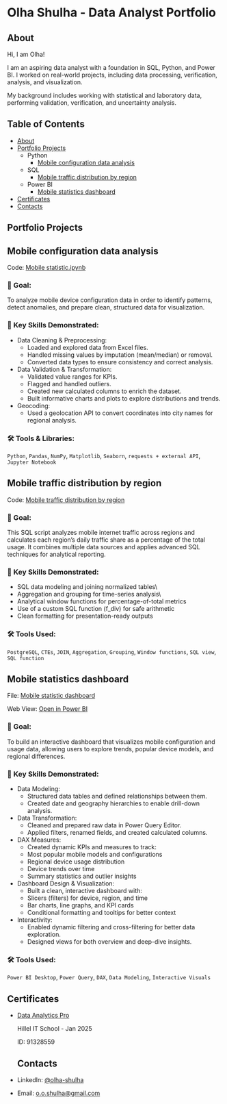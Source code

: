 # Olha Shulha - Data Analyst Portfolio
## About
Hi, I am Olha! 

I am an aspiring data analyst with a foundation in SQL, Python, and Power BI. 
I worked on real-world projects, including data processing, verification, analysis, and visualization. 

My background includes working with statistical and laboratory data, performing validation, verification, and uncertainty analysis.

## Table of Contents
- [About](#about)
- [Portfolio Projects](#portfolio-projects)
  - Python
    - [Mobile configuration data analysis](https://github.com/olhashulha/Data_Analysis_Portfolio/blob/main/Mobile_statistics.ipynb)
  - SQL
    - [Mobile traffic distribution by region](https://github.com/olhashulha/Data_Analysis_Portfolio/blob/main/Mobile_statistics_calculation.sql)
  - Power BI
    - [Mobile statistics dashboard](https://app.powerbi.com/view?r=eyJrIjoiY2Q1MTI1ZWQtODJmYS00ZDA0LTlmMGYtOTAyNzkxZDE0ZWM1IiwidCI6IjZlYWE3ZDIyLWQyNzctNGFmOC05MzUzLTZlNzU3YTY5OTMwMSIsImMiOjl9&pageName=35121fd9a356635fbcb9)
- [Certificates](#certificates)
- [Contacts](#contacts)

## Portfolio Projects
## Mobile configuration data analysis
Code: [Mobile statistic.ipynb](Mobile_statistics.ipynb)

### 🎯 Goal:
To analyze mobile device configuration data in order to identify patterns, detect anomalies, and prepare clean, structured data for visualization.

### 🔧 Key Skills Demonstrated:
- Data Cleaning & Preprocessing:
    - Loaded and explored data from Excel files.
    - Handled missing values by imputation (mean/median) or removal.
    - Converted data types to ensure consistency and correct analysis.
- Data Validation & Transformation:
    - Validated value ranges for KPIs.
    - Flagged and handled outliers.
    - Created new calculated columns to enrich the dataset.
    - Built informative charts and plots to explore distributions and trends.
- Geocoding:
    - Used a geolocation API to convert coordinates into city names for regional analysis.

### 🛠️ Tools & Libraries:
`Python`, `Pandas`, `NumPy`, `Matplotlib`, `Seaborn`, `requests + external API`, `Jupyter Notebook`


## Mobile traffic distribution by region
Code: [Mobile traffic distribution by region](Mobile_statistics_calculation.sql)

### 🎯 Goal:
This SQL script analyzes mobile internet traffic across regions and calculates each region’s daily traffic share as a percentage of the total usage. It combines multiple data sources and applies advanced SQL techniques for analytical reporting.

### 🔧 Key Skills Demonstrated:
 - SQL data modeling and joining normalized tables\
 - Aggregation and grouping for time-series analysis\
 - Analytical window functions for percentage-of-total metrics
 - Use of a custom SQL function (f_div) for safe arithmetic
 - Clean formatting for presentation-ready outputs

### 🛠️ Tools Used:
`PostgreSQL`, `CTEs`, `JOIN`, `Aggregation`, `Grouping`, `Window functions`, `SQL view`, `SQL function`

## Mobile statistics dashboard
File: [Mobile statistic dashboard](Mobile_statistics_dashboard.pbix)

Web View: [Open in Power BI](https://app.powerbi.com/view?r=eyJrIjoiY2Q1MTI1ZWQtODJmYS00ZDA0LTlmMGYtOTAyNzkxZDE0ZWM1IiwidCI6IjZlYWE3ZDIyLWQyNzctNGFmOC05MzUzLTZlNzU3YTY5OTMwMSIsImMiOjl9&pageName=35121fd9a356635fbcb9)

### 🎯 Goal:
To build an interactive dashboard that visualizes mobile configuration and usage data, allowing users to explore trends, popular device models, and regional differences.

### 🔧 Key Skills Demonstrated:
- Data Modeling:
    - Structured data tables and defined relationships between them.
    - Created date and geography hierarchies to enable drill-down analysis.
- Data Transformation:
    - Cleaned and prepared raw data in Power Query Editor.
    - Applied filters, renamed fields, and created calculated columns.
- DAX Measures:
    - Created dynamic KPIs and measures to track:
    - Most popular mobile models and configurations
    - Regional device usage distribution
    - Device trends over time
    - Summary statistics and outlier insights
- Dashboard Design & Visualization:
    - Built a clean, interactive dashboard with:
    - Slicers (filters) for device, region, and time
    - Bar charts, line graphs, and KPI cards
    - Conditional formatting and tooltips for better context
- Interactivity:
    - Enabled dynamic filtering and cross-filtering for better data exploration.
    - Designed views for both overview and deep-dive insights.

### 🛠️ Tools Used:
`Power BI Desktop`, `Power Query`, `DAX`, `Data Modeling`, `Interactive Visuals`


## Certificates
- [Data Analytics Pro](https://certificate.ithillel.ua/view/91328559)

  Hillel IT School - Jan 2025

  ID: 91328559


  ## Contacts
- LinkedIn: [@olha-shulha](https://www.linkedin.com/in/olha-shulha-4b1952173/)
- Email: o.o.shulha@gmail.com
